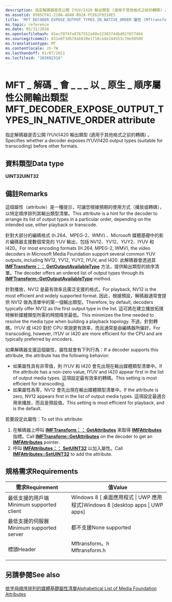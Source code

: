```yaml
---
description: 指定解碼器是否公開 IYUV/I420 輸出類型 (適用于其他格式之前的轉碼) 。
ms.assetid: 8505CFA1-210A-4DA8-B92A-FCE62F0310E5
title: 'MFT_DECODER_EXPOSE_OUTPUT_TYPES_IN_NATIVE_ORDER 屬性 (Mftransform) '
ms.topic: reference
ms.date: 05/31/2018
ms.openlocfilehash: 01ecf074fa0767552a48e3238374dbd02f077404
ms.sourcegitcommit: 831e8f3db78ab820e1710cede244553c70e50500
ms.translationtype: MT
ms.contentlocale: zh-TW
ms.lasthandoff: 01/07/2021
ms.locfileid: "103692316"
---
```

# <a name="mft_decoder_expose_output_types_in_native_order-attribute"></a><span data-ttu-id="c2715-103">MFT \_ 解碼 \_ 會 \_ \_ \_ 以 \_ 原生 \_ 順序屬性公開輸出類型</span><span class="sxs-lookup"><span data-stu-id="c2715-103">MFT\_DECODER\_EXPOSE\_OUTPUT\_TYPES\_IN\_NATIVE\_ORDER attribute</span></span>

<span data-ttu-id="c2715-104">指定解碼器是否公開 IYUV/I420 輸出類型 (適用于其他格式之前的轉碼) 。</span><span class="sxs-lookup"><span data-stu-id="c2715-104">Specifies whether a decoder exposes IYUV/I420 output types (suitable for transcoding) before other formats.</span></span>

## <a name="data-type"></a><span data-ttu-id="c2715-105">資料類型</span><span class="sxs-lookup"><span data-stu-id="c2715-105">Data type</span></span>

<span data-ttu-id="c2715-106">**UINT32**</span><span class="sxs-lookup"><span data-stu-id="c2715-106">**UINT32**</span></span>

## <a name="remarks"></a><span data-ttu-id="c2715-107">備註</span><span class="sxs-lookup"><span data-stu-id="c2715-107">Remarks</span></span>

<span data-ttu-id="c2715-108">這個屬性（attribute）是一種提示，可讓您根據預期的使用方式（播放或轉碼），以特定順序排列其輸出類型清單。</span><span class="sxs-lookup"><span data-stu-id="c2715-108">This attribute is a hint for the decoder to arrange its list of output types in a particular order, depending on the intended use, either playback or transcode.</span></span>

<span data-ttu-id="c2715-109">針對大部分的編碼格式 (h.264、MPEG-2、WMV) 、Microsoft 媒體基礎中的影片編碼器支援數個常見的 YUV 輸出，包括 NV12、YV12、YUY2、IYUV 和 I420。</span><span class="sxs-lookup"><span data-stu-id="c2715-109">For most encoding formats (H.264, MPEG-2, WMV), the video decoders in Microsoft Media Foundation support several common YUV outputs, including NV12, YV12, YUY2, IYUV, and I420.</span></span> <span data-ttu-id="c2715-110">此解碼器會透過其 [**IMFTransform：： GetOutputAvailableType**](/windows/desktop/api/mftransform/nf-mftransform-imftransform-getoutputavailabletype) 方法，提供輸出類型的排序清單。</span><span class="sxs-lookup"><span data-stu-id="c2715-110">The decoder offers an ordered list of output types through its [**IMFTransform::GetOutputAvailableType**](/windows/desktop/api/mftransform/nf-mftransform-imftransform-getoutputavailabletype) method.</span></span>

<span data-ttu-id="c2715-111">針對播放，NV12 是最有效率且廣泛支援的格式。</span><span class="sxs-lookup"><span data-stu-id="c2715-111">For playback, NV12 is the most efficient and widely supported format.</span></span> <span data-ttu-id="c2715-112">因此，根據預設，解碼器通常會提供 NV12 做為清單中的第一個輸出類型。</span><span class="sxs-lookup"><span data-stu-id="c2715-112">Therefore, by default, decoders typically offer NV12 as the first output type in the list.</span></span> <span data-ttu-id="c2715-113">這可將在建立播放拓撲時解析媒體類型所需的時間降至最低。</span><span class="sxs-lookup"><span data-stu-id="c2715-113">This minimizes the time needed to resolve the media type when building a playback topology.</span></span> <span data-ttu-id="c2715-114">不過，針對轉碼，IYUV 或 I420 對於 CPU 來說更有效率，而且通常是由編碼器所偏好。</span><span class="sxs-lookup"><span data-stu-id="c2715-114">For transcoding, however, IYUV or I420 are more efficient for the CPU and are typically preferred by encoders.</span></span>

<span data-ttu-id="c2715-115">如果解碼器支援這個屬性，屬性就會有下列行為：</span><span class="sxs-lookup"><span data-stu-id="c2715-115">If a decoder supports this attribute, the attribute has the following behavior:</span></span>

-   <span data-ttu-id="c2715-116">如果屬性具有非零值，則 IYUV 和 I420 會先出現在輸出媒體類型清單中。</span><span class="sxs-lookup"><span data-stu-id="c2715-116">If the attribute has a non-zero value, IYUV and I420 appear first in the list of output media types.</span></span> <span data-ttu-id="c2715-117">這項設定最有效率的轉碼。</span><span class="sxs-lookup"><span data-stu-id="c2715-117">This setting is most efficient for transcoding.</span></span>
-   <span data-ttu-id="c2715-118">如果屬性為零，NV12 會先出現在輸出媒體類型清單中。</span><span class="sxs-lookup"><span data-stu-id="c2715-118">If the attribute is zero, NV12 appears first in the list of output media types.</span></span> <span data-ttu-id="c2715-119">這項設定最適合用來播放，而且是預設值。</span><span class="sxs-lookup"><span data-stu-id="c2715-119">This setting is most efficient for playback, and is the default.</span></span>

<span data-ttu-id="c2715-120">若要設定此屬性：</span><span class="sxs-lookup"><span data-stu-id="c2715-120">To set this attribute:</span></span>

1.  <span data-ttu-id="c2715-121">在解碼器上呼叫 [**IMFTransform：： GetAttributes**](/windows/desktop/api/mftransform/nf-mftransform-imftransform-getattributes) 來取得 [**IMFAttributes**](/windows/desktop/api/mfobjects/nn-mfobjects-imfattributes) 指標。</span><span class="sxs-lookup"><span data-stu-id="c2715-121">Call [**IMFTransform::GetAttributes**](/windows/desktop/api/mftransform/nf-mftransform-imftransform-getattributes) on the decoder to get an [**IMFAttributes**](/windows/desktop/api/mfobjects/nn-mfobjects-imfattributes) pointer.</span></span>
2.  <span data-ttu-id="c2715-122">呼叫 [**IMFAttributes：： SetUINT32**](/windows/desktop/api/mfobjects/nf-mfobjects-imfattributes-setuint32) 以加入屬性。</span><span class="sxs-lookup"><span data-stu-id="c2715-122">Call [**IMFAttributes::SetUINT32**](/windows/desktop/api/mfobjects/nf-mfobjects-imfattributes-setuint32) to add the attribute.</span></span>

## <a name="requirements"></a><span data-ttu-id="c2715-123">規格需求</span><span class="sxs-lookup"><span data-stu-id="c2715-123">Requirements</span></span>



| <span data-ttu-id="c2715-124">需求</span><span class="sxs-lookup"><span data-stu-id="c2715-124">Requirement</span></span> | <span data-ttu-id="c2715-125">值</span><span class="sxs-lookup"><span data-stu-id="c2715-125">Value</span></span> |
|-------------------------------------|------------------------------------------------------------------------------------------|
| <span data-ttu-id="c2715-126">最低支援的用戶端</span><span class="sxs-lookup"><span data-stu-id="c2715-126">Minimum supported client</span></span><br/> | <span data-ttu-id="c2715-127">Windows 8 \[ 桌面應用程式 \| UWP 應用程式\]</span><span class="sxs-lookup"><span data-stu-id="c2715-127">Windows 8 \[desktop apps \| UWP apps\]</span></span><br/>                                        |
| <span data-ttu-id="c2715-128">最低支援的伺服器</span><span class="sxs-lookup"><span data-stu-id="c2715-128">Minimum supported server</span></span><br/> | <span data-ttu-id="c2715-129">都不支援</span><span class="sxs-lookup"><span data-stu-id="c2715-129">None supported</span></span><br/>                                                                |
| <span data-ttu-id="c2715-130">標頭</span><span class="sxs-lookup"><span data-stu-id="c2715-130">Header</span></span><br/>                   | <dl> <span data-ttu-id="c2715-131"><dt>Mftransform。h</dt></span><span class="sxs-lookup"><span data-stu-id="c2715-131"><dt>Mftransform.h</dt></span></span> </dl> |



## <a name="see-also"></a><span data-ttu-id="c2715-132">另請參閱</span><span class="sxs-lookup"><span data-stu-id="c2715-132">See also</span></span>

<dl> <dt>

[<span data-ttu-id="c2715-133">依字母順序排列的媒體基礎屬性清單</span><span class="sxs-lookup"><span data-stu-id="c2715-133">Alphabetical List of Media Foundation Attributes</span></span>](alphabetical-list-of-media-foundation-attributes.md)
</dt> </dl>

 

 




